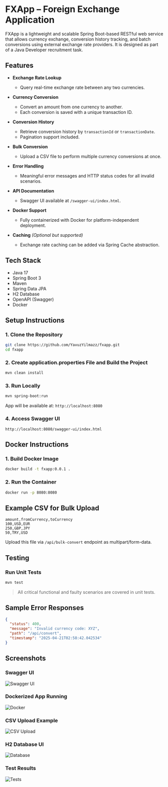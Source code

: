 # FXApp – Foreign Exchange Application

FXApp is a lightweight and scalable Spring Boot-based RESTful web service that allows currency exchange, conversion history tracking, and batch conversions using external exchange rate providers. It is designed as part of a Java Developer recruitment task.

## Features

- **Exchange Rate Lookup**
    - Query real-time exchange rate between any two currencies.

- **Currency Conversion**
    - Convert an amount from one currency to another.
    - Each conversion is saved with a unique transaction ID.

- **Conversion History**
    - Retrieve conversion history by `transactionId` or `transactionDate`.
    - Pagination support included.

- **Bulk Conversion**
    - Upload a CSV file to perform multiple currency conversions at once.

- **Error Handling**
    - Meaningful error messages and HTTP status codes for all invalid scenarios.

- **API Documentation**
    - Swagger UI available at `/swagger-ui/index.html`.

- **Docker Support**
    - Fully containerized with Docker for platform-independent deployment.

- **Caching** *(Optional but supported)*
    - Exchange rate caching can be added via Spring Cache abstraction.

## Tech Stack

- Java 17
- Spring Boot 3
- Maven
- Spring Data JPA
- H2 Database
- OpenAPI (Swagger)
- Docker

## Setup Instructions

### 1. Clone the Repository

```bash
git clone https://github.com/YavuzYilmazz/fxapp.git
cd fxapp
```

### 2. Create application.properties File and Build the Project

```bash
mvn clean install
```

### 3. Run Locally

```bash
mvn spring-boot:run
```

App will be available at: `http://localhost:8080`

### 4. Access Swagger UI

```text
http://localhost:8080/swagger-ui/index.html
```

## Docker Instructions

### 1. Build Docker Image

```bash
docker build -t fxapp:0.0.1 .
```

### 2. Run the Container

```bash
docker run -p 8080:8080
```

## Example CSV for Bulk Upload

```csv
amount,fromCurrency,toCurrency
100,USD,EUR
250,GBP,JPY
50,TRY,USD
```

Upload this file via `/api/bulk-convert` endpoint as multipart/form-data.

## Testing

### Run Unit Tests

```bash
mvn test
```

> All critical functional and faulty scenarios are covered in unit tests.

## Sample Error Responses

```json
{
  "status": 400,
  "message": "Invalid currency code: XYZ",
  "path": "/api/convert",
  "timestamp": "2025-04-21T02:58:42.042534"
}
```

## Screenshots

### Swagger UI
![Swagger UI](https://raw.githubusercontent.com/YavuzYilmazz/fxapp/main/images/swagger.png)

### Dockerized App Running
![Docker](https://raw.githubusercontent.com/YavuzYilmazz/fxapp/main/images/docker.png)

### CSV Upload Example
![CSV Upload](https://raw.githubusercontent.com/YavuzYilmazz/fxapp/main/images/csv.png)

### H2 Database UI
![Database](https://raw.githubusercontent.com/YavuzYilmazz/fxapp/main/images/db-ui.png)

### Test Results
![Tests](https://raw.githubusercontent.com/YavuzYilmazz/fxapp/main/images/tests-passed.png)

